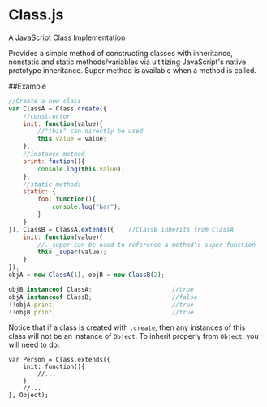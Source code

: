 # Class.js
A JavaScript Class Implementation

Provides a simple method of constructing classes with inheritance, nonstatic and static methods/variables via ultitizing JavaScript's native prototype inheritance. Super method is available when a
method is called.

##Example
````js
//Create a new class
var ClassA = Class.create({
	//constructor
    init: function(value){
    	//"this" can directly be used
        this.value = value;
    },
    //instance method
    print: fuction(){
        console.log(this.value);
    },
    //static methods
    static: {
		foo: function(){
			console.log("bar");
		}
	}
}), ClassB = ClassA.extends({    //ClassB inherits from ClassA
    init: function(value){
    	//._super can be used to reference a method's super function
        this._super(value);
    }
}),
objA = new ClassA(1), objB = new ClassB(2);

objB instanceof ClassA;                      //true
objA instanceof ClassB;                      //false
!!objA.print;                                //true
!!objB.print;                                //true
````

Notice that if a class is created with `.create`, then any instances of this class will not be an instance of `Object`. To inherit properly from `Object`, you will need to do:

````
var Person = Class.extends({
	init: function(){
		//...
	}
	//...
}, Object);
````